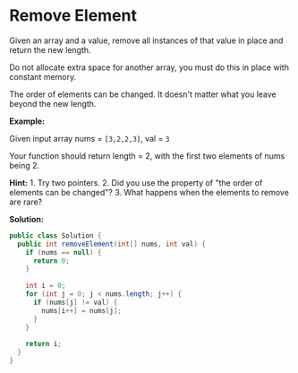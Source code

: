 # Remove Element

Given an array and a value, remove all instances of that value in place and return the new length.

Do not allocate extra space for another array, you must do this in place with constant memory.

The order of elements can be changed. It doesn't matter what you leave beyond the new length.

**Example:**

Given input array nums = `[3,2,2,3]`, val = `3`

Your function should return length = 2, with the first two elements of nums being 2.

**Hint:**
1. 
Try two pointers.
2. 
Did you use the property of "the order of elements can be changed"?
3. 
What happens when the elements to remove are rare?

**Solution:**
```java
public class Solution {
  public int removeElement(int[] nums, int val) {
    if (nums == null) {
      return 0;
    }
        
    int i = 0;
    for (int j = 0; j < nums.length; j++) {
      if (nums[j] != val) {
        nums[i++] = nums[j];
      }
    }
        
    return i;
  }
}
```